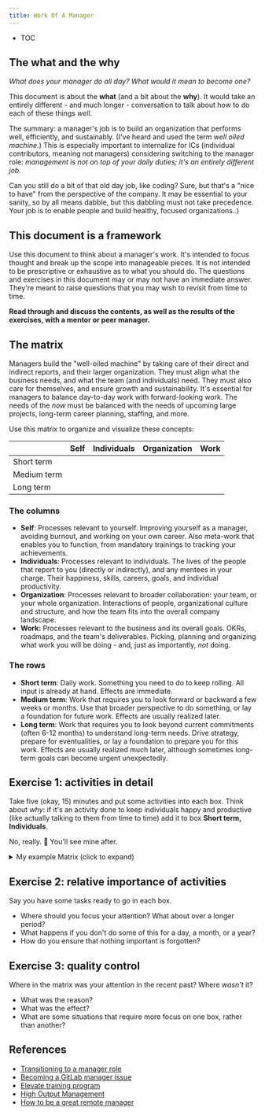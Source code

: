 ```yaml
---
title: Work Of A Manager
---
```


* TOC

## The what and the why

_What does your manager do all day? What would it mean to become one?_

This document is about the **what** (and a bit about the **why**). It would take an entirely different - and much longer - conversation to talk about how to do each of these things _well_.

The summary: a manager's job is to build an organization that performs well, efficiently, and sustainably. (I've heard and used the term _well oiled machine._) This is especially important to internalize for ICs (individual contributors, meaning not managers) considering switching to the manager role: _management is not on top of your daily duties; it's an entirely different job._

Can you still do a bit of that old day job, like coding? Sure, but that's a "nice to have" from the perspective of the company. It may be essential to your sanity, so by all means dabble, but this dabbling must not take precedence. Your job is to enable people and build healthy, focused organizations..)

## This document is a framework

Use this document to think about a manager's work. It's intended to focus thought and break up the scope into manageable pieces. It is not intended to be prescriptive or exhaustive as to what you should do. The questions and exercises in this document may or may not have an immediate answer. They're meant to raise questions that you may wish to revisit from time to time.

**Read through and discuss the contents, as well as the results of the exercises, with a mentor or peer manager.**

## The matrix

Managers build the "well-oiled machine" by taking care of their direct and indirect reports, and their larger organization. They must align what the business needs, and what the team (and individuals) need. They must also care for themselves, and ensure growth and sustainability. It's essential for managers to balance day-to-day work with forward-looking work. The needs of the _now_ must be balanced with the needs of upcoming large projects, long-term career planning, staffing, and more.

Use this matrix to organize and visualize these concepts:

|             | Self | Individuals | Organization | Work |
| ----------- | ---- | ----------- | ------------ | ---- |
| Short term  |      |             |              |      |
| Medium term |      |             |              |      |
| Long term   |      |             |              |      |

### The columns

* **Self**: Processes relevant to yourself. Improving yourself as a manager, avoiding burnout, and working on your own career. Also meta-work that enables you to function, from mandatory trainings to tracking your achievements.
* **Individuals**: Processes relevant to individuals. The lives of the people that report to you (directly or indirectly), and any mentees in your charge. Their happiness, skills, careers, goals, and individual productivity.
* **Organization**: Processes relevant to broader collaboration: your team, or your whole organization. Interactions of people, organizational culture and structure, and how the team fits into the overall company landscape.
* **Work:** Processes relevant to the business and its overall goals. OKRs, roadmaps, and the team's deliverables. Picking, planning and organizing what work you will be doing - and, just as importantly, _not_ doing.

### The rows

* **Short term**: Daily work. Something you need to do to keep rolling. All input is already at hand. Effects are immediate.
* **Medium term**: Work that requires you to look forward or backward a few weeks or months. Use that broader perspective to do something, or lay a foundation for future work. Effects are usually realized later.
* **Long term**: Work that requires you to look beyond current commitments (often 6-12 months) to understand long-term needs. Drive strategy, prepare for eventualities, or lay a foundation to prepare you for this work. Effects are usually realized much later, although sometimes long-term goals can become urgent unexpectedly.

## Exercise 1: activities in detail

Take five (okay, 15) minutes and put some activities into each box. Think about _why_: if it's an activity done to keep individuals happy and productive (like actually talking to them from time to time) add it to box **Short term, Individuals**.

No, really. 🙂 You'll see mine after.

<details markdown="1">
<summary>My example Matrix (click to expand)</summary>

This is of course not an exhaustive list, but an illustration.

* **Short term, Self**
  * Keep notes of my daily activities
  * Process my input stream (Slack, email, issue updates) for planning
  * Take time off, update calendar, PTO issues etc
* **Short term, Individuals**
  * 1:1s: staying informed, ensure I'm available for helping
  * Read Slackbot updates
  * Process information into plans, and spot trends
  * Administrivia such as expense reports, getting new team members their laptops
  * Actual short-term help: "glue" work to connect people, projects and ideas
  * Actual logistics of talent assessment and promotions
* **Short term, Organization**
  * Conduct team meetings
  * Process information into plans, and spot trends
  * Help resolve any misunderstandings
  * Actual hiring process
* **Short term, Work**
  * Schedule work that's already been decided (like release planning) or make decisions based on existing roadmap and vision
  * Follow up on key issues, if need be, and unblock
  * Ensure that tasks are properly staffed by the correct people
* **Medium term, Self**
  * Maintain my prioritized TODO list
  * Grow and maintain my network. Notice opportunities and foster relationships
  * Collect medium-term feedback (such as upon project completion, or interaction finished)
* **Medium term, Individuals**
  * Mentor and coach
  * Spot recognition for good work (like `#thanks` channel and discretionary bonuses)
  * Keep an eye on continued performance
* **Medium term, Organization**
  * Plan team events
  * Plan trainings needed
  * Review productivity over time, and foster improvements where needed
  * Rrocess input from recurring meetings on different levels, and generate tasks
* **Medium term, Work**
  * Plan team events
  * Mid-term planning: what should we do next quarter that we aren't doing now?
  * Project staffing: who's going to work on that?
  * OKR progress tracking, and interventions if need be
* **Long term, Self**
  * Plan team events
  * Strategy plans, self. (Where do I want to be in five years?)
  * Career planning, self. (How do I get there?) Gap analysis
  * Education, self. Trainings, books, mentoring
  * Collect long-term feedback
* **Long term, Individuals**
  * Plan team events
  * Career planning for individuals, balancing their needs and wants versus available opportunities
  * Set people up for success: champion their goals, get them "in the room" for relevant discussions, get them recognition for long-term results
  * Happiness planning long term: how will work fit into their overall lives?
* **Long term, Organization**
  * Plan team events
  * Reassess organizational structure and fit into the larger org: what serves this team best?
  * Reassess skill mix: what do we need that we don't have?
  * Plan for staffing
  * Team and organization culture planning: what should change, what should be encouraged
  * Reassess team and organization values
  * Get recognition of and visibility for team results
  * Long-term feedback loops, and action items resulting from them
* **Long term, Work**
  * Strategic plans: keeping vision and roadmaps up-to-date
  * Translate company business goals into organization-level, actionable project ideas
  * Bring bottom-up initiatives to higher-level attention

</details>

## Exercise 2: relative importance of activities

Say you have some tasks ready to go in each box.

* Where should you focus your attention? What about over a longer period?
* What happens if you don't do some of this for a day, a month, or a year?
* How do you ensure that nothing important is forgotten?

## Exercise 3: quality control

Where in the matrix was your attention in the recent past? Where _wasn't_ it?

* What was the reason?
* What was the effect?
* What are some situations that require more focus on one box, rather than another?

## References

* [Transitioning to a manager role](/handbook/people-group/learning-and-development/manager-development/)
* [Becoming a GitLab manager issue](https://gitlab.com/gitlab-com/people-group/Training/-/blob/master/.gitlab/issue_templates/becoming-a-gitlab-manager.md)
* [Elevate training program](/handbook/people-group/learning-and-development/elevate/)
* [High Output Management](/handbook/leadership/high-output-management/)
* [How to be a great remote manager](/handbook/company/culture/all-remote/being-a-great-remote-manager/)
